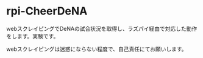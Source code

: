 # rpi-CheerDeNA

webスクレイピングでDeNAの試合状況を取得し、ラズパイ経由で対応した動作をします。実験です。

webスクレイピングは迷惑にならない程度で、自己責任にてお願いします。
